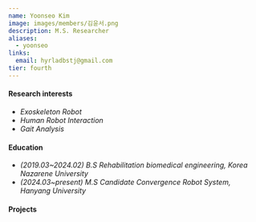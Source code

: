 ```yaml
---
name: Yoonseo Kim
image: images/members/김윤서.png
description: M.S. Researcher
aliases:
  - yoonseo
links:
  email: hyrladbstj@gmail.com
tier: fourth
---
```


    

#### **Research interests**
- *Exoskeleton Robot*
- *Human Robot Interaction*
- *Gait Analysis*

#### **Education**
- *(2019.03~2024.02) B.S Rehabilitation biomedical engineering, Korea Nazarene University*
- *(2024.03~present) M.S Candidate Convergence Robot System, Hanyang University*

#### **Projects**